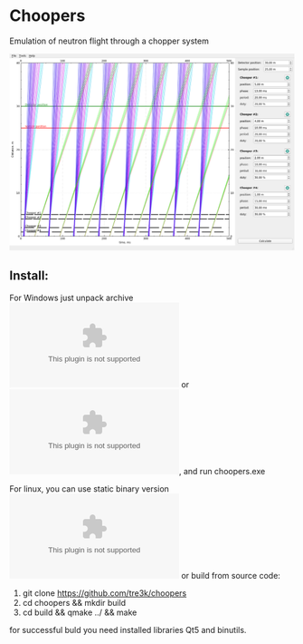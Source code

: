 # Choopers

Emulation of neutron flight through a chopper system

![screenshot](https://github.com/tre3k/choopers/blob/master/screenshoot.png)

## Install:
For Windows just unpack archive ![choopers_win32.zip](https://github.com/tre3k/choopers/blob/master/production/choopers_win32.zip) or ![choopers_win64.zip](https://github.com/tre3k/choopers/blob/master/production/choopers_win64.zip), and run choopers.exe

For linux, you can use static binary version ![choopers_static-linux-x86_64.tar.gz](https://github.com/tre3k/choopers/blob/master/production/choopers_static-linux-x86_64.tar.gz) or build from source code:

1. git clone https://github.com/tre3k/choopers
2. cd choopers && mkdir build
3. cd build && qmake ../ && make 

for successful buld you need installed libraries Qt5 and binutils.
